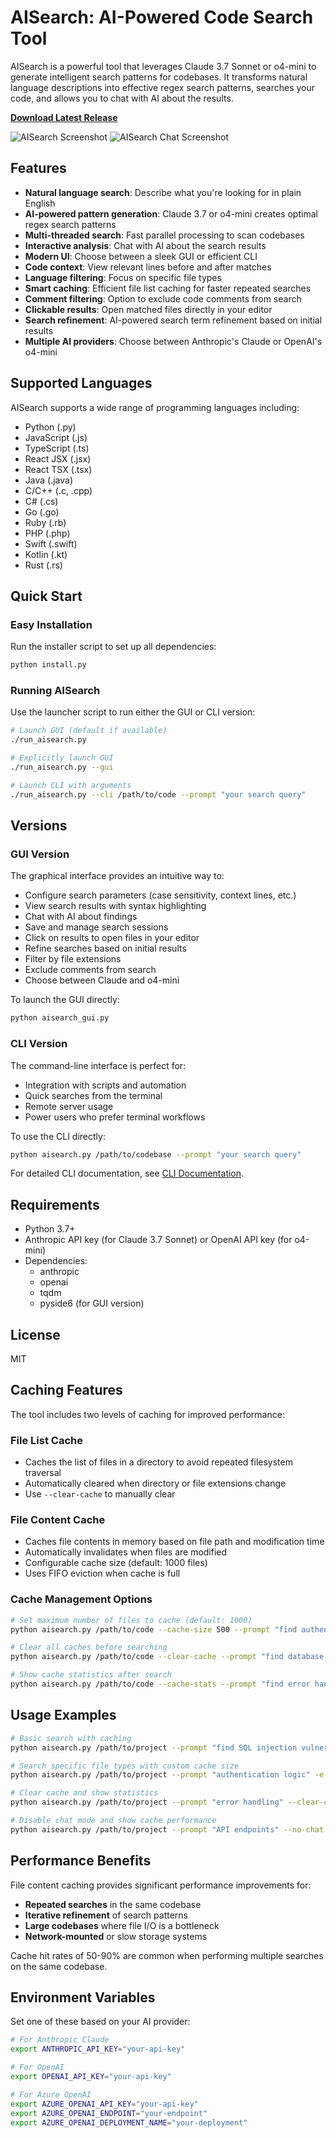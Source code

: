 # AISearch: AI-Powered Code Search Tool

AISearch is a powerful tool that leverages Claude 3.7 Sonnet or o4-mini to generate intelligent search patterns for codebases. It transforms natural language descriptions into effective regex search patterns, searches your code, and allows you to chat with AI about the results.

**[Download Latest Release](https://github.com/Zelex/aisearch/releases/latest)**

![AISearch Screenshot](https://i.imgur.com/hAwBneM.png)
![AISearch Chat Screenshot](https://i.imgur.com/lXH9R5B.png)

## Features

- **Natural language search**: Describe what you're looking for in plain English
- **AI-powered pattern generation**: Claude 3.7 or o4-mini creates optimal regex search patterns
- **Multi-threaded search**: Fast parallel processing to scan codebases
- **Interactive analysis**: Chat with AI about the search results
- **Modern UI**: Choose between a sleek GUI or efficient CLI
- **Code context**: View relevant lines before and after matches
- **Language filtering**: Focus on specific file types
- **Smart caching**: Efficient file list caching for faster repeated searches
- **Comment filtering**: Option to exclude code comments from search
- **Clickable results**: Open matched files directly in your editor
- **Search refinement**: AI-powered search term refinement based on initial results
- **Multiple AI providers**: Choose between Anthropic's Claude or OpenAI's o4-mini

## Supported Languages

AISearch supports a wide range of programming languages including:
- Python (.py)
- JavaScript (.js)
- TypeScript (.ts)
- React JSX (.jsx)
- React TSX (.tsx)
- Java (.java)
- C/C++ (.c, .cpp)
- C# (.cs)
- Go (.go)
- Ruby (.rb)
- PHP (.php)
- Swift (.swift)
- Kotlin (.kt)
- Rust (.rs)

## Quick Start

### Easy Installation

Run the installer script to set up all dependencies:

```bash
python install.py
```

### Running AISearch

Use the launcher script to run either the GUI or CLI version:

```bash
# Launch GUI (default if available)
./run_aisearch.py

# Explicitly launch GUI
./run_aisearch.py --gui

# Launch CLI with arguments
./run_aisearch.py --cli /path/to/code --prompt "your search query"
```

## Versions

### GUI Version

The graphical interface provides an intuitive way to:
- Configure search parameters (case sensitivity, context lines, etc.)
- View search results with syntax highlighting
- Chat with AI about findings
- Save and manage search sessions
- Click on results to open files in your editor
- Refine searches based on initial results
- Filter by file extensions
- Exclude comments from search
- Choose between Claude and o4-mini

To launch the GUI directly:
```bash
python aisearch_gui.py
```

### CLI Version

The command-line interface is perfect for:
- Integration with scripts and automation
- Quick searches from the terminal
- Remote server usage
- Power users who prefer terminal workflows

To use the CLI directly:
```bash
python aisearch.py /path/to/codebase --prompt "your search query"
```

For detailed CLI documentation, see [CLI Documentation](aisearch_readme.md).

## Requirements

- Python 3.7+
- Anthropic API key (for Claude 3.7 Sonnet) or OpenAI API key (for o4-mini)
- Dependencies:
  - anthropic
  - openai
  - tqdm
  - pyside6 (for GUI version)

## License

MIT 

## Caching Features

The tool includes two levels of caching for improved performance:

### File List Cache
- Caches the list of files in a directory to avoid repeated filesystem traversal
- Automatically cleared when directory or file extensions change
- Use `--clear-cache` to manually clear

### File Content Cache
- Caches file contents in memory based on file path and modification time
- Automatically invalidates when files are modified
- Configurable cache size (default: 1000 files)
- Uses FIFO eviction when cache is full

### Cache Management Options

```bash
# Set maximum number of files to cache (default: 1000)
python aisearch.py /path/to/code --cache-size 500 --prompt "find authentication code"

# Clear all caches before searching
python aisearch.py /path/to/code --clear-cache --prompt "find database connections"

# Show cache statistics after search
python aisearch.py /path/to/code --cache-stats --prompt "find error handling"
```

## Usage Examples

```bash
# Basic search with caching
python aisearch.py /path/to/project --prompt "find SQL injection vulnerabilities"

# Search specific file types with custom cache size
python aisearch.py /path/to/project --prompt "authentication logic" -e .py .js --cache-size 2000

# Clear cache and show statistics
python aisearch.py /path/to/project --prompt "error handling" --clear-cache --cache-stats

# Disable chat mode and show cache performance
python aisearch.py /path/to/project --prompt "API endpoints" --no-chat --cache-stats
```

## Performance Benefits

File content caching provides significant performance improvements for:
- **Repeated searches** in the same codebase
- **Iterative refinement** of search patterns
- **Large codebases** where file I/O is a bottleneck
- **Network-mounted** or slow storage systems

Cache hit rates of 50-90% are common when performing multiple searches on the same codebase.

## Environment Variables

Set one of these based on your AI provider:

```bash
# For Anthropic Claude
export ANTHROPIC_API_KEY="your-api-key"

# For OpenAI
export OPENAI_API_KEY="your-api-key"

# For Azure OpenAI
export AZURE_OPENAI_API_KEY="your-api-key"
export AZURE_OPENAI_ENDPOINT="your-endpoint"
export AZURE_OPENAI_DEPLOYMENT_NAME="your-deployment"
``` 